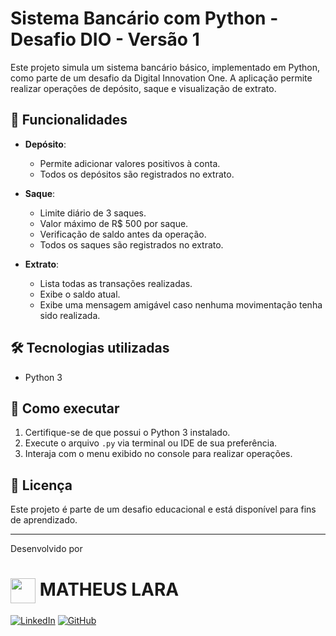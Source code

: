 # Sistema Bancário com Python - Desafio DIO - Versão 1

Este projeto simula um sistema bancário básico, implementado em Python, como parte de um desafio da Digital Innovation One. A aplicação permite realizar operações de depósito, saque e visualização de extrato.

## 📌 Funcionalidades

- **Depósito**:
  - Permite adicionar valores positivos à conta.
  - Todos os depósitos são registrados no extrato.

- **Saque**:
  - Limite diário de 3 saques.
  - Valor máximo de R$ 500 por saque.
  - Verificação de saldo antes da operação.
  - Todos os saques são registrados no extrato.

- **Extrato**:
  - Lista todas as transações realizadas.
  - Exibe o saldo atual.
  - Exibe uma mensagem amigável caso nenhuma movimentação tenha sido realizada.

## 🛠️ Tecnologias utilizadas

- Python 3

## 🚀 Como executar

1. Certifique-se de que possui o Python 3 instalado.
2. Execute o arquivo `.py` via terminal ou IDE de sua preferência.
3. Interaja com o menu exibido no console para realizar operações.

## 📄 Licença

Este projeto é parte de um desafio educacional e está disponível para fins de aprendizado.

---

Desenvolvido por

##
##
<h1>
    <a href="https://www.dio.me/users/matfis">
     <img align="center" width="40px" src="https://hermes.digitalinnovation.one/assets/diome/logo-minimized.png"></a>
    <span> MATHEUS LARA</span>
</h1>

[![LinkedIn](https://img.shields.io/badge/LinkedIn-0077B5?style=for-the-badge&logo=linkedin&logoColor=white)](https://www.linkedin.com/in/laramatheus/)
[![GitHub](https://img.shields.io/badge/GitHub-100000?style=for-the-badge&logo=github&logoColor=white)](https://github.com/mathfis)
